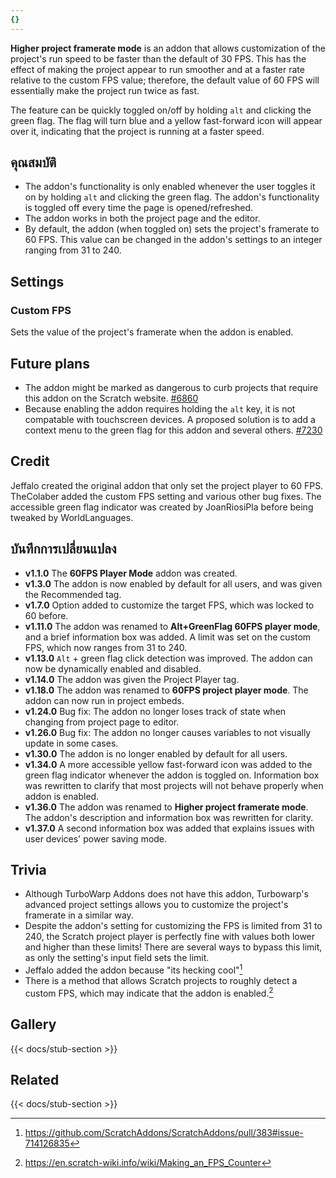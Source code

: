 ```yaml
---
{}
---
```


**Higher project framerate mode** is an addon that allows customization of the project's run speed to be faster than the default of 30 FPS. This has the effect of making the project appear to run smoother and at a faster rate relative to the custom FPS value; therefore, the default value of 60 FPS will essentially make the project run twice as fast.

The feature can be quickly toggled on/off by holding `alt` and clicking the green flag. The flag will turn blue and a yellow fast-forward icon will appear over it, indicating that the project is running at a faster speed.

## คุณสมบัติ

- The addon's functionality is only enabled whenever the user toggles it on by holding `alt` and clicking the green flag. The addon's functionality is toggled off every time the page is opened/refreshed.
- The addon works in both the project page and the editor.
- By default, the addon (when toggled on) sets the project's framerate to 60 FPS. This value can be changed in the addon's settings to an integer ranging from 31 to 240.

## Settings

### Custom FPS

Sets the value of the project's framerate when the addon is enabled.

## Future plans

- The addon might be marked as dangerous to curb projects that require this addon on the Scratch website. [#6860](https://github.com/ScratchAddons/ScratchAddons/issues/6860)
- Because enabling the addon requires holding the `alt` key, it is not compatable with touchscreen devices. A proposed solution is to add a context menu to the green flag for this addon and several others. [#7230](https://github.com/ScratchAddons/ScratchAddons/issues/7230)

## Credit

Jeffalo created the original addon that only set the project player to 60 FPS. TheColaber added the custom FPS setting and various other bug fixes. The accessible green flag indicator was created by JoanRiosiPla before being tweaked by WorldLanguages.

## บันทึกการเปลี่ยนแปลง

- **v1.1.0** The **60FPS Player Mode** addon was created.
- **v1.3.0** The addon is now enabled by default for all users, and was given the Recommended tag.
- **v1.7.0** Option added to customize the target FPS, which was locked to 60 before.
- **v1.11.0** The addon was renamed to **Alt+GreenFlag 60FPS player mode**, and a brief information box was added. A limit was set on the custom FPS, which now ranges from 31 to 240.
- **v1.13.0** `Alt` + green flag click detection was improved. The addon can now be dynamically enabled and disabled.
- **v1.14.0** The addon was given the Project Player tag.
- **v1.18.0** The addon was renamed to **60FPS project player mode**. The addon can now run in project embeds.
- **v1.24.0** Bug fix: The addon no longer loses track of state when changing from project page to editor.
- **v1.26.0** Bug fix: The addon no longer causes variables to not visually update in some cases.
- **v1.30.0** The addon is no longer enabled by default for all users.
- **v1.34.0** A more accessible yellow fast-forward icon was added to the green flag indicator whenever the addon is toggled on. Information box was rewritten to clarify that most projects will not behave properly when addon is enabled.
- **v1.36.0** The addon was renamed to **Higher project framerate mode**. The addon's description and information box was rewritten for clarity.
- **v1.37.0** A second information box was added that explains issues with user devices' power saving mode.

## Trivia

- Although TurboWarp Addons does not have this addon, Turbowarp's advanced project settings allows you to customize the project's framerate in a similar way.
- Despite the addon's setting for customizing the FPS is limited from 31 to 240, the Scratch project player is perfectly fine with values both lower and higher than these limits! There are several ways to bypass this limit, as only the setting's input field sets the limit.
- Jeffalo added the addon because "its hecking cool"[^1]
- There is a method that allows Scratch projects to roughly detect a custom FPS, which may indicate that the addon is enabled.[^2]

## Gallery

{{< docs/stub-section >}}

## Related

{{< docs/stub-section >}}

[^1]: https://github.com/ScratchAddons/ScratchAddons/pull/383#issue-714126835
[^2]: https://en.scratch-wiki.info/wiki/Making_an_FPS_Counter